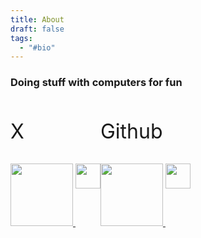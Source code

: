 ```yaml
---
title: About
draft: false
tags:
  - "#bio"
---
```

### Doing stuff with computers for fun

<div >
    <div style="float: left;">
      <p style="font-size:32px;">X</p>
      <a href="https://twitter.com/horryportier" target="_blank"> 
          <img src="https://pbs.twimg.com/profile_images/1760301182914850818/e1swWreR_400x400.jpg"  style="width:100px; "/>
          <img  src="https://upload.wikimedia.org/wikipedia/commons/5/57/X_logo_2023_%28white%29.png" style="width:40px; vertical-align: top;" />
      </a>
    </div>
    <div style="float: left;">
      <p style="font-size:32px;">Github</p>
      <a href="https://github.com/Horryportier/" target="_blank"> 
          <img src="https://avatars.githubusercontent.com/u/42907709?v=4"  style="width:100px; "/>
          <img  src="https://cdn-icons-png.flaticon.com/512/25/25231.png" style="width:40px; vertical-align: top;" />
      </a>
    </div>
</div>
